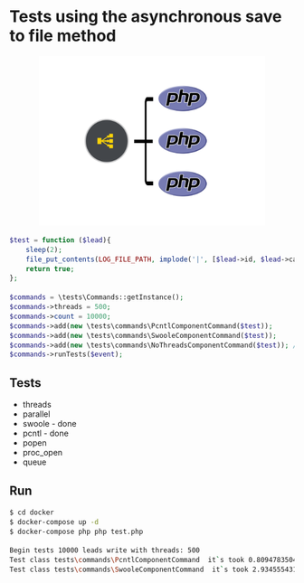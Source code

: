 # Tests using the asynchronous save to file method

<p align="center"><a href="#" target="_blank"><img width="400" src="https://github.com/Mirocow/test-threads/raw/master/forks.png"></a></p>

```php
$test = function ($lead){
    sleep(2);
    file_put_contents(LOG_FILE_PATH, implode('|', [$lead->id, $lead->categoryName, time()]) . "\n", FILE_APPEND);
    return true;
};

$commands = \tests\Commands::getInstance();
$commands->threads = 500;
$commands->count = 10000;
$commands->add(new \tests\commands\PcntlComponentCommand($test));
$commands->add(new \tests\commands\SwooleComponentCommand($test));
$commands->add(new \tests\commands\NoThreadsComponentCommand($test)); // only 1 thread
$commands->runTests($event);
```

## Tests

* threads
* parallel
* swoole - done
* pcntl - done
* popen
* proc_open
* queue

## Run

```bash
$ cd docker
$ docker-compose up -d
$ docker-compose php php test.php

Begin tests 10000 leads write with threads: 500
Test class tests\commands\PcntlComponentCommand  it`s took 0.8094783504804 min.
Test class tests\commands\SwooleComponentCommand  it`s took 2.934555431207 min.
```
